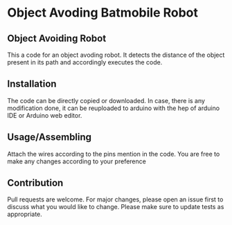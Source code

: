 # Object Avoding Batmobile Robot
## Object Avoiding Robot
This a code for an object avoding robot. It detects the distance of the object present in its path and accordingly executes the code.
## Installation
The code can be directly copied or downloaded. In case, there is any modification done, it can be reuploaded to arduino with the hep of arduino IDE or Arduino web editor.
## Usage/Assembling
Attach the wires according to the pins mention in the code. You are free to make any changes according to your preference
## Contribution
Pull requests are welcome. For major changes, please open an issue first to discuss what you would like to change. Please make sure to update tests as appropriate.
